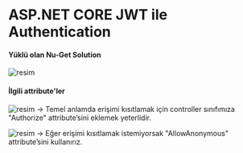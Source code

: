 # ASP.NET CORE JWT ile Authentication


#### Yüklü olan Nu-Get Solution
![resim](https://user-images.githubusercontent.com/76875926/178302011-ab65b689-dc6b-4772-a661-a7688bf8c192.png)

#### İlgili attribute'ler
![resim](https://user-images.githubusercontent.com/76875926/178302689-3e37cb7d-d034-417a-aefb-aa9a185518f5.png)
-> Temel anlamda erişimi kısıtlamak için controller sınıfımıza "Authorize" attribute’sini eklemek yeterlidir.

![resim](https://user-images.githubusercontent.com/76875926/178303077-d3e70a23-e675-4a41-a9ee-bfd43b818cbf.png)
-> Eğer erişimi kısıtlamak istemiyorsak "AllowAnonymous" attribute’sini kullanırız.
